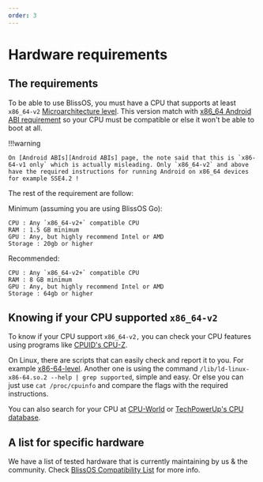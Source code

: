 ```yaml
---
order: 3
---
```


# Hardware requirements

## The requirements

To be able to use BlissOS, you must have a CPU that supports at least `x86_64-v2` [Microarchitecture level][Microarchitecture level]. This version match with [x86_64 Android ABI requirement][x86_64 Android ABI requirement] so your CPU must be compatible or else it won't be able to boot at all.

!!!warning

    On [Android ABIs][Android ABIs] page, the note said that this is `x86-64-v1 only` which is actually misleading. Only `x86_64-v2` and above have the required instructions for running Android on x86_64 devices for example SSE4.2 !

The rest of the requirement are follow:

Minimum (assuming you are using BlissOS Go):

```
CPU : Any `x86_64-v2+` compatible CPU
RAM : 1.5 GB minimum
GPU : Any, but highly recommend Intel or AMD
Storage : 20gb or higher
```

Recommended:

```
CPU : Any `x86_64-v2+` compatible CPU
RAM : 8 GB minimum
GPU : Any, but highly recommend Intel or AMD
Storage : 64gb or higher
```

## Knowing if your CPU supported `x86_64-v2`

To know if your CPU support `x86_64-v2,` you can check your CPU features using programs like [CPUID's CPU-Z][CPUID's CPU-Z].

On Linux, there are scripts that can easily check and report it to you. For example [x86-64-level][x86-64-level].
Another one is using the command `/lib/ld-linux-x86-64.so.2 --help | grep supported`, simple and easy.
Or else you can just use `cat /proc/cpuinfo` and compare the flags with the required instructions.

You can also search for your CPU at [CPU-World][CPU-World] or [TechPowerUp's CPU database][TechPowerUp's CPU database].

## A list for specific hardware

We have a list of tested hardware that is currently maintaining by us & the community. Check [BlissOS Compatibility List][BlissOS Compatibility List] for more info.


[Microarchitecture level]: https://en.wikipedia.org/wiki/X86-64#Microarchitecture_levels
[x86_64 Android ABI requirement]: https://developer.android.com/ndk/guides/abis
[Android ABIs]: https://developer.android.com/ndk/guides/abis
[CPUID's CPU-Z]: https://www.cpuid.com/softwares/cpu-z.html
[x86-64-level]: https://github.com/HenrikBengtsson/x86-64-level
[CPU-World]: https://www.cpu-world.com/
[TechPowerUp's CPU database]: https://www.techpowerup.com/cpu-specs/
[BlissOS Compatibility List]: compatibility-list.md

